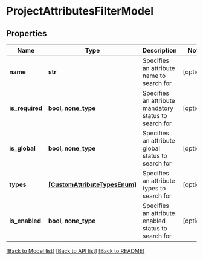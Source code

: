 # ProjectAttributesFilterModel


## Properties
Name | Type | Description | Notes
------------ | ------------- | ------------- | -------------
**name** | **str** | Specifies an attribute name to search for | [optional] 
**is_required** | **bool, none_type** | Specifies an attribute mandatory status to search for | [optional] 
**is_global** | **bool, none_type** | Specifies an attribute global status to search for | [optional] 
**types** | [**[CustomAttributeTypesEnum]**](CustomAttributeTypesEnum.md) | Specifies an attribute types to search for | [optional] 
**is_enabled** | **bool, none_type** | Specifies an attribute enabled status to search for | [optional] 

[[Back to Model list]](../README.md#documentation-for-models) [[Back to API list]](../README.md#documentation-for-api-endpoints) [[Back to README]](../README.md)


